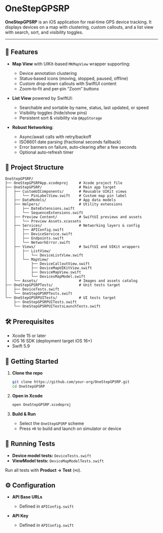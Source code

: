 # OneStepGPSRP

**OneStepGPSRP** is an iOS application for real‑time GPS device tracking. It displays devices on a map with clustering, custom callouts, and a list view with search, sort, and visibility toggles.

---

## 🚀 Features

* **Map View** with UIKit-based `MKMapView` wrapper supporting:

  * Device annotation clustering
  * Status‑based icons (moving, stopped, paused, offline)
  * Custom drop‑down callouts with SwiftUI content
  * Zoom‑to‑fit and per‑pin “Zoom” buttons
* **List View** powered by SwiftUI:

  * Searchable and sortable by name, status, last updated, or speed
  * Visibility toggles (hide/show pins)
  * Persistent sort & visibility via `@AppStorage`
* **Robust Networking**:

  * Async/await calls with retry/backoff
  * ISO8601 date parsing (fractional seconds fallback)
  * Error banners on failure, auto‑clearing after a few seconds
  * Optional auto‑refresh timer

## 📁 Project Structure

```
OneStepGPSRP/
├── OneStepGPSRPApp.xcodeproj     # Xcode project file
├── OneStepGPSRP/                 # Main app target
│   ├── CustomUIComponents/       # Reusable UIKit views
│   │   └── PinLabelView.swift    # Custom map pin label
│   ├── DataModels/               # App data models
│   ├── Helpers/                  # Utility extensions
│   │   ├── DateExtensions.swift
│   │   └── SequenceExtensions.swift
│   ├── Preview Content/          # SwiftUI previews and assets
│   │   └── Preview Assets.xcassets
│   ├── Services/                 # Networking layers & config
│   │   ├── APIConfig.swift
│   │   ├── DeviceService.swift
│   │   ├── Endpoints.swift
│   │   └── NetworkError.swift
│   ├── Views/                    # SwiftUI and UIKit wrappers
│   │   ├── ListView/
│   │   │   └── DeviceListView.swift
│   │   └── MapView/
│   │       ├── DeviceCalloutView.swift
│   │       ├── DeviceMapUIKitView.swift
│   │       ├── DeviceMapView.swift
│   │       └── DevicesMapModel.swift
│   └── Assets/                   # Images and assets catalog
├── OneStepGPSRPTests/            # Unit tests target
│   ├── DeviceTests.swift
│   └── OneStepGPSRPTests.swift
└── OneStepGPSRPUITests/          # UI tests target
    ├── OneStepGPSRPUITests.swift
    └── OneStepGPSRPUITestsLaunchTests.swift
```

## 🛠 Prerequisites

* Xcode 15 or later
* iOS 16 SDK (deployment target iOS 16+)
* Swift 5.9

## 🎯 Getting Started

1. **Clone the repo**

   ```bash
   git clone https://github.com/your-org/OneStepGPSRP.git
   cd OneStepGPSRP
   ```
2. **Open in Xcode**

   ```bash
   open OneStepGPSRP.xcodeproj
   ```
3. **Build & Run**

   * Select the `OneStepGPSRP` scheme
   * Press `⌘R` to build and launch on simulator or device

## 🧪 Running Tests

* **Device model tests:** `DeviceTests.swift`
* **ViewModel tests:** `DeviceMapModelTests.swift`

Run all tests with **Product → Test** (`⌘U`).

## ⚙️ Configuration

* **API Base URLs**

  * Defined in `APIConfig.swift`
* **API Key**

  * Defined in `APIConfig.swift`



